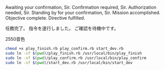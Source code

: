 Awaiting your confirmation, Sir.
Confirmation required, Sir.
Authorization needed, Sir.
Standing by for your confirmation, Sir.
Mission accomplished.
Objective complete.
Directive fulfilled.


任務完了。
指令を遂行しました。
ご確認を待機中です。

2550音色
```bash
chmod +x play_finish.rb play_confirm.rb start_dev.rb
sudo ln -sf $(pwd)/play_finish.rb /usr/local/bin/play_finish
sudo ln -sf $(pwd)/play_confirm.rb /usr/local/bin/play_confirm
sudo ln -sf $(pwd)/start_dev.rb /usr/local/bin/start_dev
```
